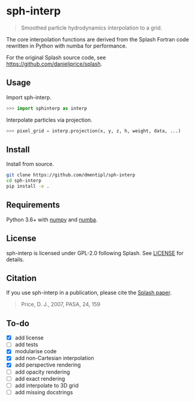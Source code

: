 sph-interp
==========

> Smoothed particle hydrodynamics interpolation to a grid.

The core interpolation functions are derived from the Splash Fortran code rewritten in Python with numba for performance.

For the original Splash source code, see <https://github.com/danieljprice/splash>.

Usage
-----

Import sph-interp.

```python
>>> import sphinterp as interp
```

Interpolate particles via projection.

```python
>>> pixel_grid = interp.projection(x, y, z, h, weight, data, ...)
```

Install
-------

Install from source.

```bash
git clone https://github.com/dmentipl/sph-interp
cd sph-interp
pip install -e .
```

Requirements
------------

Python 3.6+ with [numpy](https://numpy.org/) and [numba](http://numba.pydata.org/).

License
-------

sph-interp is licensed under GPL-2.0 following Splash. See [LICENSE](https://github.com/dmentipl/sph-interp/blob/master/LICENSE) for details.

Citation
--------

If you use sph-interp in a publication, please cite the [Splash paper](https://ui.adsabs.harvard.edu/abs/2007PASA...24..159P).

> Price, D. J., 2007, PASA, 24, 159

To-do
-----

- [x] add license
- [ ] add tests
- [x] modularise code
- [x] add non-Cartesian interpolation
- [x] add perspective rendering
- [ ] add opacity rendering
- [ ] add exact rendering
- [ ] add interpolate to 3D grid
- [ ] add missing docstrings
